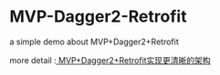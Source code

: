 # MVP-Dagger2-Retrofit
a simple demo about MVP+Dagger2+Retrofit

more detail :[ MVP+Dagger2+Retrofit实现更清晰的架构](http://blog.csdn.net/tiankong1206/article/details/46486401)
